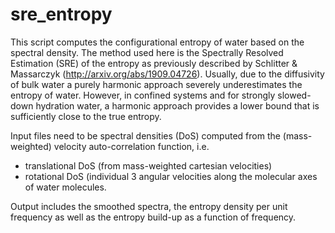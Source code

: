 # sre_entropy
This script computes the configurational entropy of water based on the spectral density.
The method used here is the Spectrally Resolved Estimation (SRE) of the entropy
as previously described by Schlitter & Massarczyk (http://arxiv.org/abs/1909.04726).
Usually, due to the diffusivity of bulk water a purely harmonic approach 
severely underestimates the entropy of water. However, in confined systems and
for strongly slowed-down hydration water, a harmonic approach provides a lower bound
that is sufficiently close to the true entropy.

Input files need to be spectral densities (DoS) computed from the (mass-weighted)
velocity auto-correlation function, i.e.
  - translational DoS (from mass-weighted cartesian velocities)
  - rotational DoS (individual 3 angular velocities along
    the molecular axes of water molecules.

Output includes the smoothed spectra, the entropy density per unit frequency as well as
the entropy build-up as a function of frequency.
